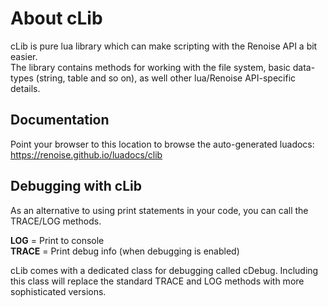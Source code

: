 # About cLib

cLib is pure lua library which can make scripting with the Renoise API a bit easier.  
The library contains methods for working with the file system, basic data-types (string, table and so on), as well other lua/Renoise API-specific details. 

## Documentation

Point your browser to this location to browse the auto-generated luadocs:
https://renoise.github.io/luadocs/clib

## Debugging with cLib

As an alternative to using print statements in your code, you can call the  TRACE/LOG methods. 

**LOG** = Print to console  
**TRACE** = Print debug info (when debugging is enabled) 

cLib comes with a dedicated class for debugging called cDebug. Including this class will replace the standard TRACE and LOG methods with more sophisticated versions. 

